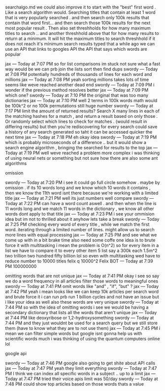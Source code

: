 searchalgo.md
we could also improve it to start with the "best" first word . Like a search algorithm would.  Searching titles that contain at least 1 word that is very popularly searched . and then search only 100k results that contain that word first... and then search those 100k results for the next most popular result . Then also set threshholds for how many maximum titles to search .. and another threshhold above that for how many results to return at a minimum. It will hit the maximum titles to search threshhold if it does not reach it's minimum search results
typed that a while ago
we can use an API that links to googles API
the API that says which words are popular







jax — Today at 7:07 PM
so for list comparisons
im stuck
not sure what a fast way would be
we can prb join the lists
sort
then find dups
swordy — Today at 7:08 PM
potentially hundreds of thousands of lines for each word
and millions
jax — Today at 7:08 PM
yeah
sorting millions takes lots of time
seems like weve reached another dead end
swordy — Today at 7:09 PM
i wonder if the previous method resolves better
jax — Today at 7:09 PM
which one?
swordy — Today at 7:10 PM
the original that was too many dictionaries
jax — Today at 7:10 PM
well 2 terms in 100k words
math would be 100k^2
or no 100k permutations
still huge number
swordy — Today at 7:17 PM
limit the amount of returned results? Search X many lines in each of the matching hashes for a match , and return a result based on only those . Or randomly select which lines to check for matches . (would result in differing results)
but then you're rediscovering for every search
could save a history of any search generated so taht it can be accessed quicker the next time
jax — Today at 7:18 PM
eh okay idea
swordy — Today at 7:19 PM
which is probably microseconds of a difference .. but it would show a search engine algorithm , bringing the searched for results to the top
jax — Today at 7:19 PM
well weve reached a problem more complex
i was thinking of using neural nets
or something
but not sure how
there are also some ant algorithms



omission


swordy — Today at 7:20 PM
i see it could go full circle somehow . maybe by omission . if its 10 words long and we know which 10 words it contains , then we know the 11th word isnt there
because we're working with a limited title
jax — Today at 7:21 PM
well its just numbers well compare
swordy — Today at 7:22 PM
can have a word count aswell . and then when the line is 11 words long and we match 11 words in the dictionary , we know all other words dont apply to that title
jax — Today at 7:23 PM
i see your ommision idea
but im not to thrilled about it
anyhow lets take a break
swordy — Today at 7:25 PM
checking every word of every title , while we match the first word. iterating through a limited number of lines. might allow us to search more lines with equal processing
jax — Today at 7:25 PM
and see what we come up with in a bit
brake time
also need some coffe
one idea is to brute force it with multitasking
i mean the problem is O(n^2)
so for every item in a list we have to compare it to every other item
5 list say a 300k each
1.5m^2
two trillion two hundred fifty billion
lol
so even with multitasking wed have to reduce number to 10000 titles
felix q 10000^2
Felix
BOT
 — Today at 7:39 PM
100000000


omitting words that are not unique
jax — Today at 7:41 PM
okay i see
so say we do a word frequency in all articles
filter those words to meaningful ones
swordy — Today at 7:41 PM
omit words like "and" , "if", "but" ?
jax — Today at 7:42 PM
yeah
i mean looks like we can keep 10k articles per search word and brute force it
i can run prb run 1 billion cycles and not have an issue
but i like your idea as well
also these words are very unique
swordy — Today at 7:44 PM
so with the idea of omitting words i see we would be having a secondary dictionary that lists all the words that aren't unique
jax — Today at 7:44 PM
like deoxyribose
or 1,2-hydroxysomething
swordy — Today at 7:44 PM
and they just wouldnt be used for a search query
but we still store them
(have to know what they are to not use them)
jax — Today at 7:45 PM
i mean we can filter simple words
but google isnt gonna help us with scientific words much
i was thinking of using the quantum computers online
lol



google api

swordy — Today at 7:46 PM
google also going to get shite about API calls
jax — Today at 7:47 PM
yeah they limit everything
swordy — Today at 7:47 PM
I think we can index all specific words in a subject .. up to a limit
jax — Today at 7:47 PM
tried their voice apis limit was 50/day
swordy — Today at 7:48 PM
could show top articles based on those words
thats a value